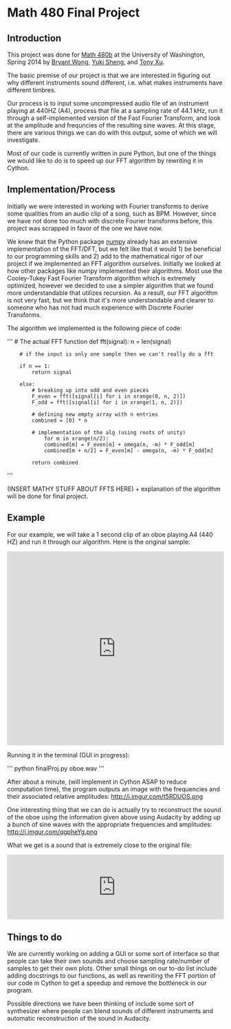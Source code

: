 Math 480 Final Project
====================

Introduction
------------

This project was done for [Math 480b](https://github.com/williamstein/sage2014) at the University of Washington, Spring 2014 by [Bryant Wong](https://github.com/bryantwong), [Yuki Sheng](https://github.com/syq2012), and [Tony Xu](https://github.com/incredibleTony).

The basic premise of our project is that we are interested in figuring out why different instruments sound different, i.e. what makes instruments have different timbres. 

Our process is to input some uncompressed audio file of an instrument playing at 440HZ (A4), process that file at a sampling rate of 44.1 kHz, run it through a self-implemented version of the Fast Fourier Transform, and look at the amplitude and frequncies of the resulting sine waves. At this stage, there are various things we can do with this output, some of which we will investigate.

Most of our code is currently written in pure Python, but one of the things we would like to do is to speed up our FFT algorithm by rewriting it in Cython.

Implementation/Process
----------------------

Initially we were interested in working with Fourier transforms to derive some qualities from an audio clip of a song, such as BPM. However, since we have not done too much with discrete Fourier transforms before, this project was scrapped in favor of the one we have now.

We knew that the Python package [numpy](http://www.numpy.org) already has an extensive implementation of the FFT/DFT, but we felt like that it would 1) be beneficial to our programming skills and 2) add to the mathematical rigor of our project if we implemented an FFT algorithm ourselves. Initially we looked at how other packages like numpy implemented their algorithms. Most use the Cooley-Tukey Fast Fourier Transform algorithm which is extremely optimized, however we decided to use a simpler algorithm that we found more understandable that utilizes recursion. As a result, our FFT algorithm is not very fast, but we think that it's more understandable and clearer to someone who has not had much experience with Discrete Fourier Transforms.

The algorithm we implemented is the following piece of code:

'''
	# The actual FFT function 
	def fft(signal):
   		n = len(signal)
    
   		# if the input is only one sample then we can't really do a fft 
    
   		if n == 1:
    	  	return signal
    
   		else:
      		# breaking up into odd and even pieces
      		F_even = fft([signal[i] for i in xrange(0, n, 2)])
      		F_odd = fft([signal[i] for i in xrange(1, n, 2)])
        
      		# defining new empty array with n entries
      		combined = [0] * n
      
     		# implementation of the alg (using roots of unity)
      			for m in xrange(n/2):
         		combined[m] = F_even[m] + omega(n, -m) * F_odd[m]
         		combined[m + n/2] = F_even[m] - omega(n, -m) * F_odd[m]
 
		    return combined
'''

(INSERT MATHY STUFF ABOUT FFTS HERE) + explanation of the algorithm will be done for final project.

Example
--------

For our example, we will take a 1 second clip of an oboe playing A4 (440 HZ) and run it through our algorithm. Here is the original sample:

<iframe width="100%" height="450" scrolling="no" frameborder="no" src="https://w.soundcloud.com/player/?url=https%3A//api.soundcloud.com/tracks/148930101&amp;auto_play=false&amp;hide_related=false&amp;visual=true"></iframe>

Running it in the terminal (GUI in progress):

'''
	python finalProj.py oboe.wav
'''

After about a minute, (will implement in Cython ASAP to reduce computation time), the program outputs an image with the frequencies and their associated relative amplitudes: http://i.imgur.com/t5RDUOS.png

One interesting thing that we can do is actually try to reconstruct the sound of the oboe using the information given above using Audacity by adding up a bunch of sine waves with the appropriate frequencies and amplitudes: http://i.imgur.com/qgpheYg.png

What we get is a sound that is extremely close to the original file:

<iframe width="100%" height="150" scrolling="no" frameborder="no" src="https://w.soundcloud.com/player/?url=https%3A//api.soundcloud.com/tracks/149097287&amp;auto_play=false&amp;hide_related=false&amp;visual=true"></iframe>




Things to do
------------

We are currently working on adding a GUI or some sort of interface so that people can take their own sounds and choose sampling rate/number of samples to get their own plots. Other small things on our to-do list include adding docstrings to our functions, as well as rewriting the FFT portion of our code in Cython to get a speedup and remove the bottleneck in our program.

Possible directions we have been thinking of include some sort of synthesizer where people can blend sounds of different instruments and automatic reconstruction of the sound in Audacity.

